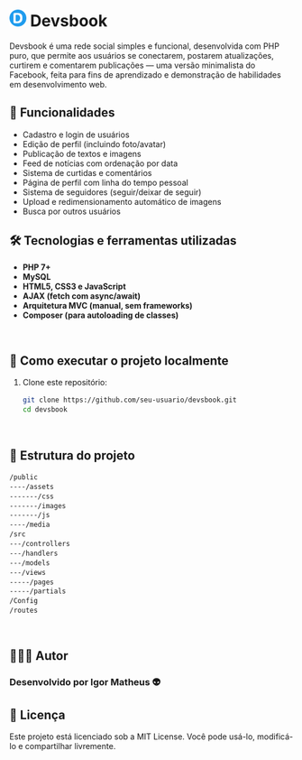 <h1><img src="public/assets/images/logo.png" alt="Logo" width="30"/> Devsbook</h1>

Devsbook é uma rede social simples e funcional, desenvolvida com PHP puro, que permite aos usuários se conectarem, postarem atualizações, curtirem e comentarem publicações — uma versão minimalista do Facebook, feita para fins de aprendizado e demonstração de habilidades em desenvolvimento web.

## 🧠 Funcionalidades

- Cadastro e login de usuários
- Edição de perfil (incluindo foto/avatar)
- Publicação de textos e imagens
- Feed de notícias com ordenação por data
- Sistema de curtidas e comentários
- Página de perfil com linha do tempo pessoal
- Sistema de seguidores (seguir/deixar de seguir)
- Upload e redimensionamento automático de imagens
- Busca por outros usuários


## 🛠️ Tecnologias e ferramentas utilizadas

- **PHP 7+**
- **MySQL**
- **HTML5, CSS3 e JavaScript**
- **AJAX (fetch com async/await)**
- **Arquitetura MVC (manual, sem frameworks)**
- **Composer (para autoloading de classes)**

<br/>


## 🚀 Como executar o projeto localmente

1. Clone este repositório:
   ```bash
   git clone https://github.com/seu-usuario/devsbook.git
   cd devsbook
   ```
<br/>


## 📁 Estrutura do projeto
   ```bash
/public
----/assets
-------/css
-------/images
-------/js
----/media
/src
---/controllers
---/handlers
---/models
---/views
-----/pages
-----/partials
/Config
/routes
```
<br/>

## 👨🏾‍💻 Autor

### Desenvolvido por Igor Matheus 👽

## 📝 Licença

Este projeto está licenciado sob a MIT License.
Você pode usá-lo, modificá-lo e compartilhar livremente.

